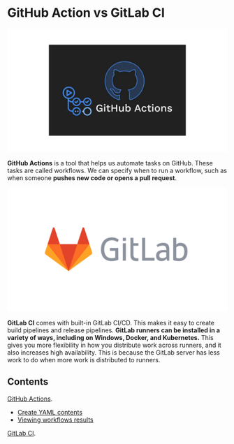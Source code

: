 # GitHub Action vs GitLab CI
![0](/images/01.png)

**GitHub Actions** is a tool that helps us automate tasks on GitHub. These tasks are called workflows. We can specify when to run a workflow, such as when someone **pushes new code or opens a pull request**.<br>

![0](/images/02.png)

**GitLab CI** comes with built-in GitLab CI/CD. This makes it easy to create build pipelines and release pipelines. **GitLab runners can be installed in a variety of ways, including on Windows, Docker, and Kubernetes.** This gives you more flexibility in how you distribute work across runners, and it also increases high availability. This is because the GitLab server has less work to do when more work is distributed to runners.<br>

## Contents
[GitHub Actions](sections/02-Create-A-Workspace.md#create-a-workspace).<br>
- [Create YAML contents](sections/01-github-actions.md#Create-YAML-contents)<br>
- [Viewing workflows results](sections/01-github-actions.md#Viewing-workflows-results)<br>

[GitLab CI](sections/02-Create-A-Workspace.md#create-a-workspace).<br>

